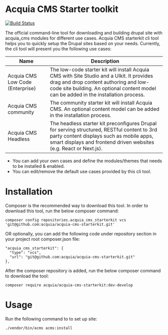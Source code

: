 # Acquia CMS Starter toolkit
[![Build Status](https://github.com/acquia/acquia-cms-starterkit/actions/workflows/acms.yml/badge.svg)](https://github.com/acquia/acquia-cms-starterkit)

The official command-line tool for downloading and building drupal site with acquia_cms modules for different use cases.
Acquia CMS starterkit cli tool helps you to quickly setup the Drupal sites based on your needs. Currently, the cli tool
will present you the following use cases:

| Name  | Description |
| ------------- | ------------- |
| Acquia CMS Low Code (Enterprise)  | The low-code starter kit will install Acquia CMS with Site Studio and a UIkit. It provides drag and drop content authoring and low-code site building. An optional content model can be added in the installation process.  |
| Acquia CMS community  | The community starter kit will install Acquia CMS. An optional content model can be added in the installation process.  |
| Acquia CMS Headless  | The headless starter kit preconfigures Drupal for serving structured, RESTful content to 3rd party content displays such as mobile apps, smart displays and frontend driven websites (e.g. React or Next.js).  |
- You can add your own cases and define the modules/themes that needs to be installed & enabled.
- You can edit/remove the default use cases provided by this cli tool.

# Installation
Composer is the recommended way to download this tool. In order to download this tool, run the below composer command:

```
composer config repositories.acquia_cms_starterkit vcs 'git@github.com:acquia/acquia-cms-starterkit.git'
```

OR optionally, you can add the following code under repository section in your project root composer.json file:

```
"acquia_cms_starterkit": {
  "type": "vcs",
  "url": "git@github.com:acquia/acquia-cms-starterkit.git"
},
```
After the composer repository is added, run the below composer command to download the tool:

```
composer require acquia/acquia-cms-starterkit:dev-develop
```

# Usage

Run the following command to to set up site:
```
./vendor/bin/acms acms:install
```
